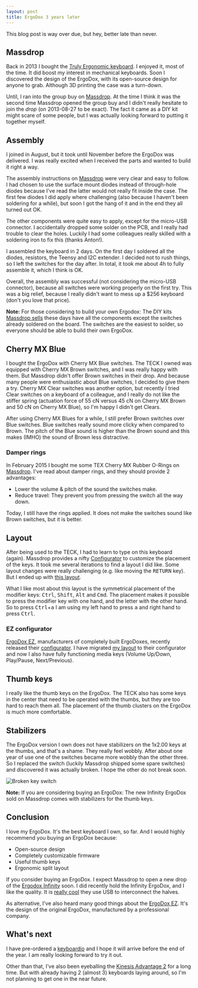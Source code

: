 ```yaml
---
layout: post
title: ErgoDox 3 years later
---
```

This blog post is way over due, but hey, better late than never.

## Massdrop

Back in 2013 I bought the [Truly Ergonomic keyboard](/2013/07/truly-ergonomic-full-review/).
I enjoyed it, most of the time. It did boost my interest in
mechanical keyboards. Soon I discovered the design of the ErgoDox,
with its open-source design for anyone to grab. Although 3D printing
the case was a turn-down.

Until, I ran into the group buy on [Massdrop](https://www.massdrop.com).
At the time I think it was the second time Massdrop opened the
group buy and I didn't really hesitate to join the _drop_ (on
2013-08-27 to be exact). The fact it came as a DIY kit might scare of
some people, but I was actually looking forward to putting it
together myself.

## Assembly

I joined in August, but it took until November before the ErgoDox was
delivered. I was really excited when I received the parts and wanted
to build it right a way.

The assembly instructions on [Massdrop][1] were very clear and easy to
follow. I had chosen to use the surface mount diodes instead of
through-hole diodes because I've read the latter would not really fit
inside the case. The first few diodes I did apply where challenging
(also because I haven't been soldering for a while), but soon I got
the hang of it and in the end they all turned out OK.

The other components were quite easy to apply, except for the
micro-USB connector. I accidentally dropped some solder on the
PCB, and I really had trouble to clear the holes. Luckily I had some
colleagues really skilled with a soldering iron to fix this (thanks
Anton!).

I assembled the keyboard in 2 days. On the first day I soldered all
the diodes, resistors, the Teensy and I2C extender. I decided not to
rush things, so I left the switches for the day after. In total, it
took me about 4h to fully assemble it, which I think is OK.

Overall, the assembly was successful (not considering the micro-USB
connector), because all switches were working properly on the first
try. This was a big relief, because I really didn't want to mess up a
$256 keyboard (don't you love that price).

**Note:** For those considering to build your own Ergodox: The DIY
kits [Massdrop sells][2] these days have all the components except the
switches already soldered on the board. The switches are the easiest
to solder, so everyone should be able to build their own ErgoDox.

[1]: https://keyboard-configurator.massdrop.com/ext/ergodox/assembly.php "ErgoDox Keyboard Assembly Instructions on Massdrop"
[2]: https://www.massdrop.com/buy/infinity-ergodox?referer=J5QZFC&mode=guest_open "Infinity ErgoDox Ergonomic Keyboard Kit"

## Cherry MX Blue

I bought the ErgoDox with Cherry MX Blue switches. The TECK I owned
was equipped with Cherry MX Brown switches, and I was really happy
with them. But Massdrop didn't offer Brown switches in their drop. And
because many people were enthusiastic about Blue switches, I decided
to give them a try. Cherry MX Clear switches was another option, but
recently I tried Clear switches on a keyboard of a colleague, and I
really do not like the stiffer spring (actuation force of 55 cN versus
45 cN on Cherry MX Brown and 50 cN on Cherry MX Blue), so I'm happy I
didn't get Clears.

After using Cherry MX Blues for a while, I still prefer Brown switches
over Blue switches. Blue switches really sound more clicky when
compared to Brown. The pitch of the Blue sound is higher than the
Brown sound and this makes (IMHO) the sound of Brown less distractive.

### Damper rings

In February 2015 I bought me some TEX Cherry MX Rubber O-Rings on
[Massdrop][3]. I've read about damper rings, and they should provide 2
advantages:

 * Lower the volume & pitch of the sound the switches make.
 * Reduce travel: They prevent you from pressing the switch all the
   way down.

Today, I still have the rings applied. It does not make the switches
sound like Brown switches, but it is better.

[3]: https://www.massdrop.com/buy/cherry-mx-rubber-o-rings?referer=J5QZFC "Massdrop Cherry MX Rubber O-Rings group buy"

## Layout

After being used to the TECK, I had to learn to type on this
keyboard (again). Massdrop provides a nifty [Configurator][4] to
customize the placement of the keys. It took me several iterations to
find a layout I did like. Some layout changes were really challenging
(e.g. like moving the <kbd>RETURN</kbd> key). But I ended up
with [this layout][5].

What I like most about this layout is the symmetrical placement of
the modifier keys: <kbd>Ctrl</kbd>, <kbd>Shift</kbd>, <kbd>Alt</kbd>
and <kbd>Cmd</kbd>. The placement makes it possible to press the
modifier key with one hand, and the letter with the other hand. So to
press <kbd>Ctrl</kbd>+<kbd>a</kbd> I am using my left hand to press
<kbd>a</kbd> and right hand to press <kbd>Ctrl</kbd>.

[4]: https://keyboard-configurator.massdrop.com/ext/ergodox "ErgoDox Layout Configurator"
[5]: https://keyboard-configurator.massdrop.com/ext/ergodox/?referer=J5QZFC&hash=999ad39701e308b79cf7b9409e618d87

### EZ configurator

[ErgoDox EZ][6], manufacturers of completely built ErgoDoxes, recently
released their [configurator][7]. I have migrated [my layout][8] to
their configurator and now I also have fully functioning media keys
(Volume Up/Down, Play/Pause, Next/Previous).

[6]: http://ergodox-ez.com/ "ErgoDox EZ"
[7]: http://configure.ergodox-ez.com/ "ErgoDox EZ Configurator"
[8]: http://configure.ergodox-ez.com/keyboard_layouts/kraalq "Toon's layout on ErgoDox EZ Configurator"

## Thumb keys

I really like the thumb keys on the ErgoDox. The TECK also has some
keys in the center that need to be operated with the thumbs, but they
are too hard to reach them all. The placement of the thumb clusters on
the ErgoDox is much more comfortable.

## Stabilizers

The ErgoDox version I own does not have stabilizers on the 1x2.00 keys
at the thumbs, and that's a shame. They really feel wobbly. After
about one year of use one of the switches became more wobbly than the
other three. So I replaced the switch (luckily Massdrop shipped some
spare switches) and discovered it was actually broken. I hope the
other do not break soon.

![Broken key switch](https://c5.staticflickr.com/6/5069/29800553580_70ed0b264b_z.jpg)

**Note:** If you are considering buying an ErgoDox: The new Infinity
ErgoDox sold on Massdrop comes with stabilizers for the thumb keys.

## Conclusion

I love my ErgoDox. It's the best keyboard I own, so far. And I would
highly recommend you buying an ErgoDox because:

 - Open-source design
 - Completely customizable firmware
 - Useful thumb keys
 - Ergonomic split layout

If you consider buying an ErgoDox. I expect Massdrop to open a
new drop of the [Ergodox Infinity][9] soon. I did recently hold the
Infinity ErgoDox, and I like the quality. It is [really cool][10] they
use USB to interconnect the halves.

As alternative, I've also heard many good things about
the [ErgoDox EZ][11]. It's the design of the original ErgoDox,
manufactured by a professional company.

[9]: https://www.massdrop.com/buy/infinity-ergodox?referer=J5QZFC&mode=guest_open "Infinity ErgoDox Ergonomic Keyboard Kit"
[10]: https://input.club/forums/topic/infinity-ergodox-update/#post-692
[11]: http://ergodox-ez.com/ "ErgoDox EZ"


## What's next

I have pre-ordered a [keyboardio](https://keyboard.io) and I hope it
will arrive before the end of the year. I am really looking forward to
try it out.

Other than that, I've also been eyeballing
the [Kinesis Advantage 2][12] for a long time. But with already having
2 (almost 3) keyboards laying around, so I'm not planning to get one
in the near future.

[12]: https://www.kinesis-ergo.com/shop/advantage2/ "Kinesis Advantage 2"
